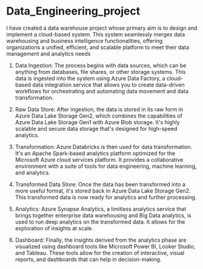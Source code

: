 # Data_Engineering_project


I have created a data warehouse project whose primary aim is to design and implement a cloud-based system. This system seamlessly merges data warehousing and business intelligence functionalities, offering organizations a unified, efficient, and scalable platform to meet their data management and analytics needs

1.    Data Ingestion: The process begins with data sources, which can be anything from databases, file shares, or other storage systems. This data is ingested into the system using Azure Data Factory, a cloud-based data integration service that allows you to create data-driven workflows for orchestrating and automating data movement and data transformation.
 
2.    Raw Data Store: After ingestion, the data is stored in its raw form in Azure Data Lake Storage Gen2, which combines the capabilities of Azure Data Lake Storage Gen1 with Azure Blob storage. It's highly scalable and secure data storage that's designed for high-speed analytics.
 
3.    Transformation: Azure Databricks is then used for data transformation. It's an Apache Spark-based analytics platform optimized for the Microsoft Azure cloud services platform. It provides a collaborative environment with a suite of tools for data engineering, machine learning, and analytics.
 
4.    Transformed Data Store: Once the data has been transformed into a more useful format, it's stored back in Azure Data Lake Storage Gen2. This transformed data is now ready for analytics and further processing.
 
5.    Analytics: Azure Synapse Analytics, a limitless analytics service that brings together enterprise data warehousing and Big Data analytics, is used to run deep analytics on the transformed data. It allows for the exploration of insights at scale.
 
6.    Dashboard: Finally, the insights derived from the analytics phase are visualized using dashboard tools like Microsoft Power BI, Looker Studio, and Tableau. These tools allow for the creation of interactive, visual reports, and dashboards that can help in decision-making.
